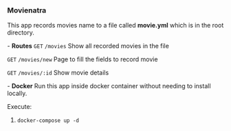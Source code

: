 ### Movienatra

This app records movies name to a file called **movie.yml** which is in the root directory.


\- **Routes**
`GET` `/movies`
Show all recorded movies in the file

`GET` `/movies/new`
Page to fill the fields to record movie

`GET` `/movies/:id`
Show movie details

\- **Docker**
Run this app inside docker container without needing to install locally.

Execute:

1. `docker-compose up -d`



